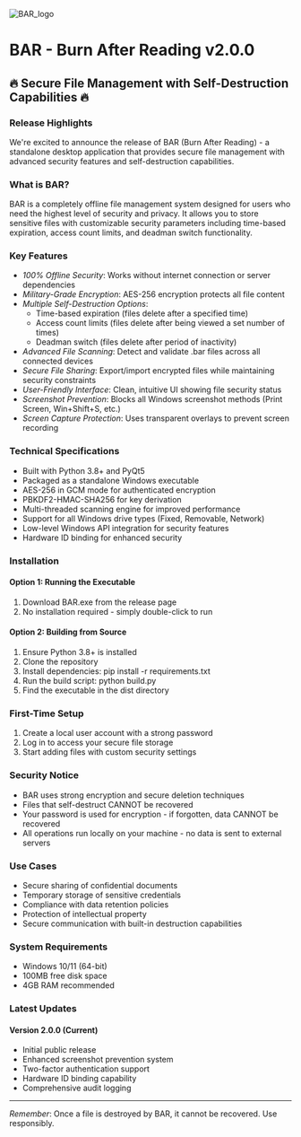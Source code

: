 ![BAR_logo](https://github.com/user-attachments/assets/2424e744-755d-4de2-9ce1-4362f7729521)
# BAR - Burn After Reading v2.0.0

## 🔥 Secure File Management with Self-Destruction Capabilities 🔥

### Release Highlights

We're excited to announce the release of BAR (Burn After Reading) - a standalone desktop application that provides secure file management with advanced security features and self-destruction capabilities.

### What is BAR?

BAR is a completely offline file management system designed for users who need the highest level of security and privacy. It allows you to store sensitive files with customizable security parameters including time-based expiration, access count limits, and deadman switch functionality.

### Key Features

- *100% Offline Security*: Works without internet connection or server dependencies
- *Military-Grade Encryption*: AES-256 encryption protects all file content
- *Multiple Self-Destruction Options*:
  - Time-based expiration (files delete after a specified time)
  - Access count limits (files delete after being viewed a set number of times)
  - Deadman switch (files delete after period of inactivity)
- *Advanced File Scanning*: Detect and validate .bar files across all connected devices
- *Secure File Sharing*: Export/import encrypted files while maintaining security constraints
- *User-Friendly Interface*: Clean, intuitive UI showing file security status
- *Screenshot Prevention*: Blocks all Windows screenshot methods (Print Screen, Win+Shift+S, etc.)
- *Screen Capture Protection*: Uses transparent overlays to prevent screen recording

### Technical Specifications

- Built with Python 3.8+ and PyQt5
- Packaged as a standalone Windows executable
- AES-256 in GCM mode for authenticated encryption
- PBKDF2-HMAC-SHA256 for key derivation
- Multi-threaded scanning engine for improved performance
- Support for all Windows drive types (Fixed, Removable, Network)
- Low-level Windows API integration for security features
- Hardware ID binding for enhanced security

### Installation

#### Option 1: Running the Executable
1. Download BAR.exe from the release page
2. No installation required - simply double-click to run

#### Option 2: Building from Source
1. Ensure Python 3.8+ is installed
2. Clone the repository
3. Install dependencies: pip install -r requirements.txt
4. Run the build script: python build.py
5. Find the executable in the dist directory

### First-Time Setup

1. Create a local user account with a strong password
2. Log in to access your secure file storage
3. Start adding files with custom security settings

### Security Notice

- BAR uses strong encryption and secure deletion techniques
- Files that self-destruct CANNOT be recovered
- Your password is used for encryption - if forgotten, data CANNOT be recovered
- All operations run locally on your machine - no data is sent to external servers

### Use Cases

- Secure sharing of confidential documents
- Temporary storage of sensitive credentials
- Compliance with data retention policies
- Protection of intellectual property
- Secure communication with built-in destruction capabilities

### System Requirements

- Windows 10/11 (64-bit)
- 100MB free disk space
- 4GB RAM recommended

### Latest Updates

#### Version 2.0.0 (Current)
- Initial public release
- Enhanced screenshot prevention system
- Two-factor authentication support
- Hardware ID binding capability
- Comprehensive audit logging

---

*Remember*: Once a file is destroyed by BAR, it cannot be recovered. Use responsibly.